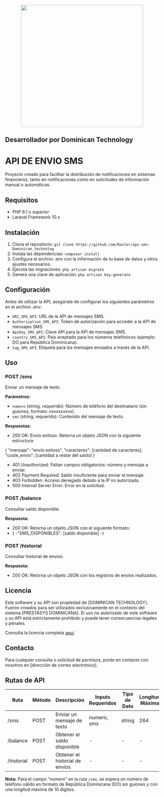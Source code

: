 <p align="center"><a href="https://dominicantechnology.com" target="_blank"><img src="https://panel.dominicantechnology.com/assets/images/logo-dark3.png" width="400"></a></p>



## Desarrollador por Dominican Technology

# API DE ENVIO SMS 

Proyecto creado para facilitar la distribución de notificaciones en sistemas financieros, tanto en notificaciones como en solicitudes de información manual o automáticas.

## Requisitos

- PHP 8.1 o superior
- Laravel Framework 10.x

## Instalación

1. Clona el repositorio: `git clone https://github.com/Raxlor/api-sms-Dominican_technolog`
2. Instala las dependencias: `composer install`
3. Configura el archivo .env con la información de tu base de datos y otros ajustes necesarios.
4. Ejecuta las migraciones: `php artisan migrate`
5. Genera una clave de aplicación: `php artisan key:generate`

## Configuración

Antes de utilizar la API, asegúrate de configurar los siguientes parámetros en el archivo .env:

- `URI_SMS_API`: URL de la API de mensajes SMS.
- `Authorization_SMS_API`: Token de autorización para acceder a la API de mensajes SMS.
- `ApiKey_SMS_API`: Clave API para la API de mensajes SMS.
- `country_SMS_API`: País aceptado para los números telefónicos (ejemplo: DO para República Dominicana).
- `tag_SMS_API`: Etiqueta para los mensajes enviados a través de la API.

## Uso

### POST /sms

Enviar un mensaje de texto.

**Parámetros:**
- `numero` (string, requerido): Número de teléfono del destinatario (sin guiones, formato: xxxxxxxxxx).
- `sms` (string, requerido): Contenido del mensaje de texto.

**Respuestas:**
- 200 OK: Envío exitoso. Retorna un objeto JSON con la siguiente estructura:

{
"mensaje": "envío exitoso",
"caracteres": [cantidad de caracteres],
"coste_envio": [cantidad a restar del saldo]
}
- 401 Unauthorized: Faltan campos obligatorios: número y mensaje a enviar.
- 402 Payment Required: Saldo insuficiente para enviar el mensaje.
- 403 Forbidden: Acceso denegado debido a la IP no autorizada.
- 500 Internal Server Error: Error en la solicitud.

### POST /balance

Consultar saldo disponible.

**Respuesta:**
- 200 OK: Retorna un objeto JSON con el siguiente formato:
- {
-"SMS_DISPONIBLES": [saldo disponible]
-}

### POST /historial

Consultar historial de envíos.

**Respuesta:**
- 200 OK: Retorna un objeto JSON con los registros de envíos realizados.

## Licencia

Este software y su API son propiedad de [DOMINICAN TECHNOLOGY]. Fueron creados para ser utilizados exclusivamente en el contexto del sistema [PRESTASYS DOMINICANA]. El uso no autorizado de este software y su API está estrictamente prohibido y puede tener consecuencias legales y penales.

Consulta la licencia completa [aquí](enlace-a-la-licencia).

## Contacto

Para cualquier consulta o solicitud de permisos, ponte en contacto con nosotros en [dirección de correo electrónico].


  
## Rutas de API

| Ruta                | Método | Descripción                       | Inputs Requeridos  | Tipo de Dato       | Longitud Máxima    | Autenticación      |
|---------------------|--------|-----------------------------------|--------------------|--------------------|--------------------|--------------------|
| /sms                | POST   | Enviar un mensaje de texto         | numero, sms        | string             | 264                | Bearer token       |
| /balance            | POST   | Obtener el saldo disponible        | -                  | -                  | -                  | Bearer token       |
| /historial          | POST   | Obtener el historial de envíos     | -                  | -                  | -                  | Bearer token       |

**Nota:** Para el campo "numero" en la ruta `/sms`, se espera un número de teléfono válido en formato de República Dominicana (DO) sin guiones y con una longitud máxima de 10 dígitos.

